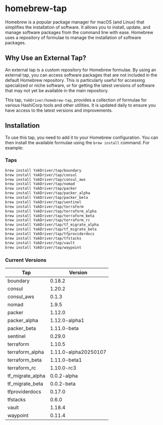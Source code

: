 # homebrew-tap

Homebrew is a popular package manager for macOS (and Linux) that simplifies the installation of software. It allows you to install, update, and manage software packages from the command line with ease. Homebrew uses a repository of formulae to manage the installation of software packages.

## Why Use an External Tap?

An external tap is a custom repository for Homebrew formulae. By using an external tap, you can access software packages that are not included in the default Homebrew repository. This is particularly useful for accessing specialized or niche software, or for getting the latest versions of software that may not yet be available in the main repository.

This tap, `YakDriver/homebrew-tap`, provides a collection of formulae for various HashiCorp tools and other utilities. It is updated daily to ensure you have access to the latest versions and improvements.

## Installation

To use this tap, you need to add it to your Homebrew configuration. You can then install the available formulae using the `brew install` command. For example:

### Taps

```sh
brew install YakDriver/tap/boundary
brew install YakDriver/tap/consul
brew install YakDriver/tap/consul_aws
brew install YakDriver/tap/nomad
brew install YakDriver/tap/packer
brew install YakDriver/tap/packer_alpha
brew install YakDriver/tap/packer_beta
brew install YakDriver/tap/sentinel
brew install YakDriver/tap/terraform
brew install YakDriver/tap/terraform_alpha
brew install YakDriver/tap/terraform_beta
brew install YakDriver/tap/terraform_rc
brew install YakDriver/tap/tf_migrate_alpha
brew install YakDriver/tap/tf_migrate_beta
brew install YakDriver/tap/tfproviderdocs
brew install YakDriver/tap/tfstacks
brew install YakDriver/tap/vault
brew install YakDriver/tap/waypoint
```

### Current Versions

| Tap | Version |
| --- | --- |
| boundary | 0.18.2 |
| consul | 1.20.2 |
| consul_aws | 0.1.3 |
| nomad | 1.9.5 |
| packer | 1.12.0 |
| packer_alpha | 1.12.0-alpha1 |
| packer_beta | 1.11.0-beta |
| sentinel | 0.29.0 |
| terraform | 1.10.5 |
| terraform_alpha | 1.11.0-alpha20250107 |
| terraform_beta | 1.11.0-beta1 |
| terraform_rc | 1.10.0-rc3 |
| tf_migrate_alpha | 0.0.2-alpha |
| tf_migrate_beta | 0.0.2-beta |
| tfproviderdocs | 0.17.0 |
| tfstacks | 0.6.0 |
| vault | 1.18.4 |
| waypoint | 0.11.4 |
